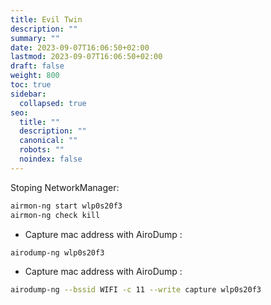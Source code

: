 ```yaml
---
title: Evil Twin
description: ""
summary: ""
date: 2023-09-07T16:06:50+02:00
lastmod: 2023-09-07T16:06:50+02:00
draft: false
weight: 800
toc: true
sidebar:
  collapsed: true
seo:
  title: ""
  description: ""
  canonical: ""
  robots: ""
  noindex: false
---
```

Stoping NetworkManager:

```sh
airmon-ng start wlp0s20f3
airmon-ng check kill
```

- Capture mac address with AiroDump : 
```sh
airodump-ng wlp0s20f3 
```

- Capture mac address with AiroDump : 
```sh
airodump-ng --bssid WIFI -c 11 --write capture wlp0s20f3
```


```
